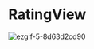 # RatingView




![ezgif-5-8d63d2cd90](https://github.com/Mu99Ti/RatingView/assets/87659760/106ceb9d-322a-4e1f-be16-720b12a22d63)

